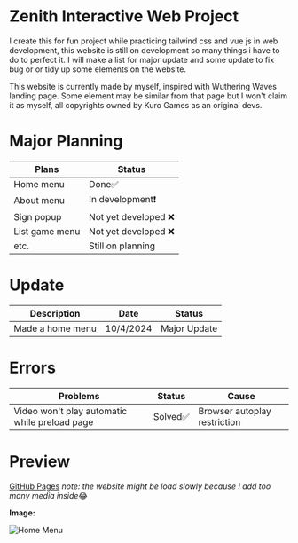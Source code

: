 # Zenith Interactive Web Project
I create this for fun project while practicing tailwind css and vue js in web development, this website is still on development so many things i have to do to perfect it. I will make a list for major update and some update to fix bug or or tidy up some elements on the website.

This website is currently made by myself, inspired with Wuthering Waves landing page. Some element may be similar from that page but I won't claim it as myself, all copyrights owned by Kuro Games as an original devs.

# Major Planning
|Plans|Status|
|--|--|
|Home menu | Done✅|
|About menu | In development❗|
|Sign popup | Not yet developed ❌|
|List game menu | Not yet developed ❌|
|etc.| Still on planning |

# Update
|Description|Date|Status|
|--|--|--|
|Made a home menu | 10/4/2024 | Major Update |

# Errors
|Problems|Status|Cause|
|--|--|--|
|Video won't play automatic while preload page | Solved✅| Browser autoplay restriction |

# Preview
[GitHub Pages](https://hrisz.github.io/zenith_project/)
*note: the website might be load slowly because I add too many media inside*😂

**Image:**

![Home Menu](https://i.ibb.co/4R3XNtd/Screenshot-2024-04-10-161732.png)